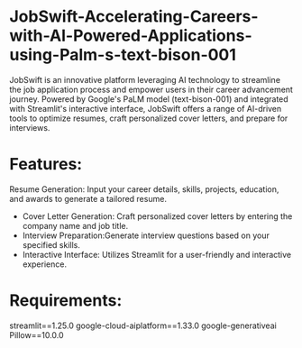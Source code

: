# JobSwift-Accelerating-Careers-with-Al-Powered-Applications-using-Palm-s-text-bison-001
JobSwift is an innovative platform leveraging AI technology to streamline the job application process and empower users in their career advancement journey. Powered by Google's PaLM model (text-bison-001) and integrated with Streamlit's interactive interface, JobSwift offers a range of AI-driven tools to optimize resumes, craft personalized cover letters, and prepare for interviews.
# Features:
Resume Generation: Input your career details, skills, projects, education, and awards to generate a tailored resume.
- Cover Letter Generation: Craft personalized cover letters by entering the company name and job title.
- Interview Preparation:Generate interview questions based on your specified skills.
- Interactive Interface: Utilizes Streamlit for a user-friendly and interactive experience.
# Requirements:
streamlit==1.25.0
google-cloud-aiplatform==1.33.0
google-generativeai
Pillow==10.0.0

